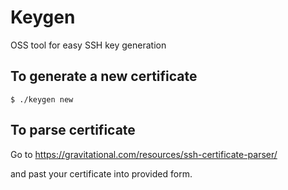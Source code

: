 # Keygen

OSS tool for easy SSH key generation

## To generate a new certificate

```
$ ./keygen new
```

## To parse certificate

Go to https://gravitational.com/resources/ssh-certificate-parser/

and past your certificate into provided form.
